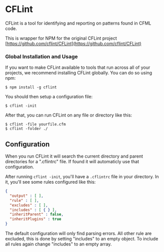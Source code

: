 # CFLint

CFLint is a tool for identifying and reporting on patterns found in CFML code.

This is wrapper for NPM for the original CFLint project [https://github.com/cflint/CFLint](https://github.com/cflint/CFLint)

### Global Installation and Usage

If you want to make CFLint available to tools that run across all of your projects, we recommend installing CFLint globally. You can do so using npm:

```
$ npm install -g cflint
```

You should then setup a configuration file:

```
$ cflint -init
```

After that, you can run CFLint on any file or directory like this:

```
$ cflint -file yourfile.cfm
$ cflint -folder ./
```

## Configuration

When you run CFLint it will search the current directory and parent directories for a ".cflintrc" file.  If found it will automaticly use that configuration.

After running `cflint -init`, you'll have a `.cflintrc` file in your directory. In it, you'll see some rules configured like this:

```json
{
  "output" : [ ],
  "rule" : [ ],
  "excludes" : [ ],
  "includes" : [ { } ],
  "inheritParent" : false,
  "inheritPlugins" : true
}
```

The default configuration will only find parsing errors.  All other rule are excluded, this is done by setting "includes" to an empty object.  To include all rules again change "includes" to an empty array.
